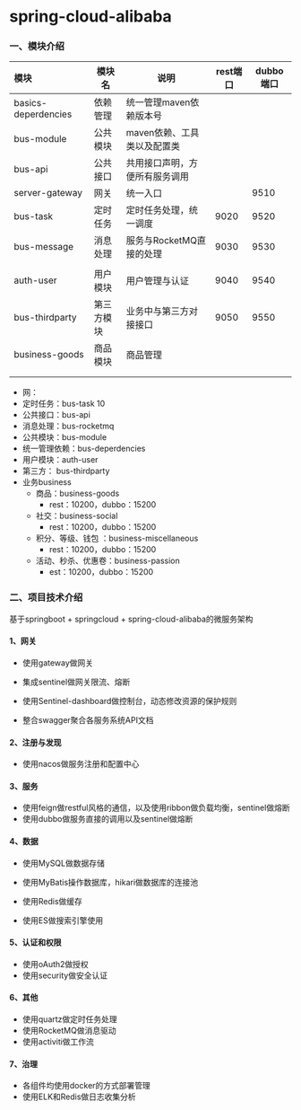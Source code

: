 
# spring-cloud-alibaba
### 一、模块介绍



| 模块                | 模块名     | 说明                           | rest端口 | dubbo端口 |
| :------------------ | ---------- | ------------------------------ | -------- | --------- |
| basics-deperdencies | 依赖管理   | 统一管理maven依赖版本号        |          |           |
| bus-module          | 公共模块   | maven依赖、工具类以及配置类    |          |           |
| bus-api             | 公共接口   | 共用接口声明，方便所有服务调用 |          |           |
| server-gateway      | 网关       | 统一入口                       |          | 9510      |
| bus-task            | 定时任务   | 定时任务处理，统一调度         | 9020     | 9520      |
| bus-message         | 消息处理   | 服务与RocketMQ直接的处理       | 9030     | 9530      |
|                     |            |                                |          |           |
| auth-user           | 用户模块   | 用户管理与认证                 | 9040     | 9540      |
| bus-thirdparty      | 第三方模块 | 业务中与第三方对接接口         | 9050     | 9550      |
| business-goods      | 商品模块   | 商品管理                       |          |           |
|                     |            |                                |          |           |
|                     |            |                                |          |           |



- 网：
- 定时任务：bus-task   10
- 公共接口：bus-api
- 消息处理：bus-rocketmq
- 公共模块：bus-module
- 统一管理依赖：bus-deperdencies        
- 用户模块：auth-user   
- 第三方： bus-thirdparty
- 业务business
   - 商品：business-goods 
     - rest：10200，dubbo：15200
   - 社交：business-social 
     - rest：10200，dubbo：15200
   - 积分、等级、钱包 ：business-miscellaneous
     -  rest：10200，dubbo：15200
   - 活动、秒杀、优惠卷：business-passion
     - est：10200，dubbo：15200



### 二、项目技术介绍

基于springboot + springcloud + spring-cloud-alibaba的微服务架构

#### 1、网关

- 使用gateway做网关
- 集成sentinel做网关限流、熔断

- 使用Sentinel-dashboard做控制台，动态修改资源的保护规则
- 整合swagger聚合各服务系统API文档

#### 2、注册与发现

- 使用nacos做服务注册和配置中心

#### 3、服务

- 使用feign做restful风格的通信，以及使用ribbon做负载均衡，sentinel做熔断
- 使用dubbo做服务直接的调用以及sentinel做熔断

#### 4、数据

- 使用MySQL做数据存储

- 使用MyBatis操作数据库，hikari做数据库的连接池
- 使用Redis做缓存
- 使用ES做搜索引擎使用

#### 5、认证和权限

- 使用oAuth2做授权
- 使用security做安全认证

#### 6、其他

- 使用quartz做定时任务处理
- 使用RocketMQ做消息驱动
- 使用activiti做工作流

#### 7、治理

- 各组件均使用docker的方式部署管理
- 使用ELK和Redis做日志收集分析

